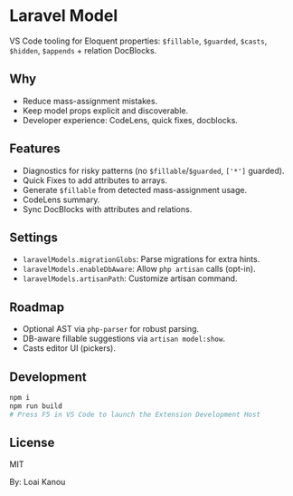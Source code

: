 # Laravel Model

VS Code tooling for Eloquent properties: `$fillable`, `$guarded`, `$casts`, `$hidden`, `$appends` + relation DocBlocks.

## Why
- Reduce mass-assignment mistakes.
- Keep model props explicit and discoverable.
- Developer experience: CodeLens, quick fixes, docblocks.

## Features
- Diagnostics for risky patterns (no `$fillable`/`$guarded`, `['*']` guarded).
- Quick Fixes to add attributes to arrays.
- Generate `$fillable` from detected mass-assignment usage.
- CodeLens summary.
- Sync DocBlocks with attributes and relations.

## Settings
- `laravelModels.migrationGlobs`: Parse migrations for extra hints.
- `laravelModels.enableDbAware`: Allow `php artisan` calls (opt-in).
- `laravelModels.artisanPath`: Customize artisan command.

## Roadmap
- Optional AST via `php-parser` for robust parsing.
- DB-aware fillable suggestions via `artisan model:show`.
- Casts editor UI (pickers).

## Development
```bash
npm i
npm run build
# Press F5 in VS Code to launch the Extension Development Host
```


## License

MIT

By: Loai Kanou